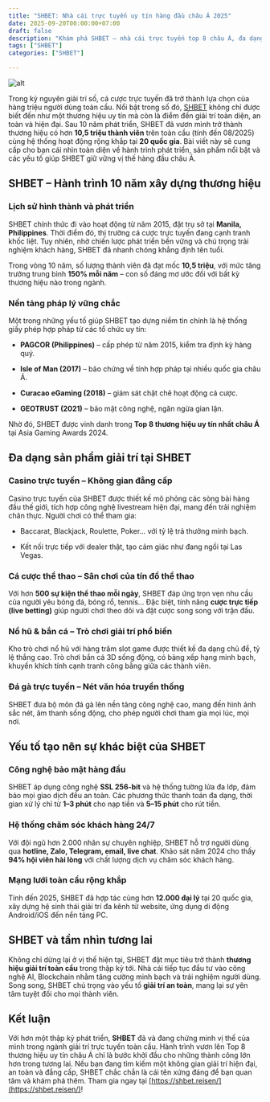 ```yaml
---
title: "SHBET: Nhà cái trực tuyến uy tín hàng đầu châu Á 2025"
date: 2025-09-20T00:00:00+07:00
draft: false
description: "Khám phá SHBET – nhà cái trực tuyến top 8 châu Á, đa dạng sản phẩm, bảo mật an toàn, phục vụ 24/7 với hơn 10,5 triệu thành viên."
tags: ["SHBET"]
categories: ["SHBET"]

---
```

![alt](https://shbet.reisen/wp-content/uploads/2025/09/su-kien-ru-them-ban-nhan-them-qua-shbet.jpg)


Trong kỷ nguyên giải trí số, cá cược trực tuyến đã trở thành lựa chọn của hàng triệu người dùng toàn cầu. Nổi bật trong số đó, [SHBET](https://shbet.reisen/) không chỉ được biết đến như một thương hiệu uy tín mà còn là điểm đến giải trí toàn diện, an toàn và hiện đại. Sau 10 năm phát triển, SHBET đã vươn mình trở thành thương hiệu có hơn **10,5 triệu thành viên** trên toàn cầu (tính đến 08/2025) cùng hệ thống hoạt động rộng khắp tại **20 quốc gia**. Bài viết này sẽ cung cấp cho bạn cái nhìn toàn diện về hành trình phát triển, sản phẩm nổi bật và các yếu tố giúp SHBET giữ vững vị thế hàng đầu châu Á.

## SHBET – Hành trình 10 năm xây dựng thương hiệu

### Lịch sử hình thành và phát triển

SHBET chính thức đi vào hoạt động từ năm 2015, đặt trụ sở tại **Manila, Philippines**. Thời điểm đó, thị trường cá cược trực tuyến đang cạnh tranh khốc liệt. Tuy nhiên, nhờ chiến lược phát triển bền vững và chú trọng trải nghiệm khách hàng, SHBET đã nhanh chóng khẳng định tên tuổi.

Trong vòng 10 năm, số lượng thành viên đã đạt mốc **10,5 triệu**, với mức tăng trưởng trung bình **150% mỗi năm** – con số đáng mơ ước đối với bất kỳ thương hiệu nào trong ngành.

### Nền tảng pháp lý vững chắc

Một trong những yếu tố giúp SHBET tạo dựng niềm tin chính là hệ thống giấy phép hợp pháp từ các tổ chức uy tín:

  

*   **PAGCOR (Philippines)** – cấp phép từ năm 2015, kiểm tra định kỳ hàng quý.
    
*   **Isle of Man (2017)** – bảo chứng về tính hợp pháp tại nhiều quốc gia châu Á.
    
*   **Curacao eGaming (2018)** – giám sát chặt chẽ hoạt động cá cược.
    
*   **GEOTRUST (2021)** – bảo mật công nghệ, ngăn ngừa gian lận.
    

Nhờ đó, SHBET được vinh danh trong **Top 8 thương hiệu uy tín nhất châu Á** tại Asia Gaming Awards 2024.

  

## Đa dạng sản phẩm giải trí tại SHBET

### Casino trực tuyến – Không gian đẳng cấp

Casino trực tuyến của SHBET được thiết kế mô phỏng các sòng bài hàng đầu thế giới, tích hợp công nghệ livestream hiện đại, mang đến trải nghiệm chân thực. Người chơi có thể tham gia:

  

*   Baccarat, Blackjack, Roulette, Poker… với tỷ lệ trả thưởng minh bạch.
    
*   Kết nối trực tiếp với dealer thật, tạo cảm giác như đang ngồi tại Las Vegas.
    

### Cá cược thể thao – Sân chơi của tín đồ thể thao

Với hơn **500 sự kiện thể thao mỗi ngày**, SHBET đáp ứng trọn vẹn nhu cầu của người yêu bóng đá, bóng rổ, tennis… Đặc biệt, tính năng **cược trực tiếp (live betting)** giúp người chơi theo dõi và đặt cược song song với trận đấu.

### Nổ hũ & bắn cá – Trò chơi giải trí phổ biến

Kho trò chơi nổ hũ với hàng trăm slot game được thiết kế đa dạng chủ đề, tỷ lệ thắng cao. Trò chơi bắn cá 3D sống động, có bảng xếp hạng minh bạch, khuyến khích tính cạnh tranh công bằng giữa các thành viên.

### Đá gà trực tuyến – Nét văn hóa truyền thống

SHBET đưa bộ môn đá gà lên nền tảng công nghệ cao, mang đến hình ảnh sắc nét, âm thanh sống động, cho phép người chơi tham gia mọi lúc, mọi nơi.


## Yếu tố tạo nên sự khác biệt của SHBET

### Công nghệ bảo mật hàng đầu

SHBET áp dụng công nghệ **SSL 256-bit** và hệ thống tường lửa đa lớp, đảm bảo mọi giao dịch đều an toàn. Các phương thức thanh toán đa dạng, thời gian xử lý chỉ từ **1–3 phút** cho nạp tiền và **5–15 phút** cho rút tiền.

### Hệ thống chăm sóc khách hàng 24/7

Với đội ngũ hơn 2.000 nhân sự chuyên nghiệp, SHBET hỗ trợ người dùng qua **hotline, Zalo, Telegram, email, live chat**. Khảo sát năm 2024 cho thấy **94% hội viên hài lòng** với chất lượng dịch vụ chăm sóc khách hàng.

### Mạng lưới toàn cầu rộng khắp

Tính đến 2025, SHBET đã hợp tác cùng hơn **12.000 đại lý** tại 20 quốc gia, xây dựng hệ sinh thái giải trí đa kênh từ website, ứng dụng di động Android/iOS đến nền tảng PC.


## SHBET và tầm nhìn tương lai

Không chỉ dừng lại ở vị thế hiện tại, SHBET đặt mục tiêu trở thành **thương hiệu giải trí toàn cầu** trong thập kỷ tới. Nhà cái tiếp tục đầu tư vào công nghệ AI, Blockchain nhằm tăng cường minh bạch và trải nghiệm người dùng. Song song, SHBET chú trọng vào yếu tố **giải trí an toàn**, mang lại sự yên tâm tuyệt đối cho mọi thành viên.


## Kết luận

Với hơn một thập kỷ phát triển, **SHBET** đã và đang chứng minh vị thế của mình trong ngành giải trí trực tuyến toàn cầu. Hành trình vươn lên Top 8 thương hiệu uy tín châu Á chỉ là bước khởi đầu cho những thành công lớn hơn trong tương lai. Nếu bạn đang tìm kiếm một không gian giải trí hiện đại, an toàn và đẳng cấp, SHBET chắc chắn là cái tên xứng đáng để bạn quan tâm và khám phá thêm. Tham gia ngay tại [https://shbet.reisen/](https://shbet.reisen/)!